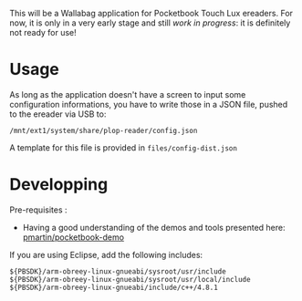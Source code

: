 
This will be a Wallabag application for Pocketbook Touch Lux ereaders. For now, it is only in a very
early stage and still *work in progress*: it is definitely not ready for use!


# Usage

As long as the application doesn't have a screen to input some configuration informations,
you have to write those in a JSON file, pushed to the ereader via USB to:
```
/mnt/ext1/system/share/plop-reader/config.json
```

A template for this file is provided in `files/config-dist.json`


# Developping

Pre-requisites :

 * Having a good understanding of the demos and tools presented here: [pmartin/pocketbook-demo](https://github.com/pmartin/pocketbook-demo)

If you are using Eclipse, add the following includes:

```
${PBSDK}/arm-obreey-linux-gnueabi/sysroot/usr/include
${PBSDK}/arm-obreey-linux-gnueabi/sysroot/usr/local/include
${PBSDK}/arm-obreey-linux-gnueabi/include/c++/4.8.1
```
